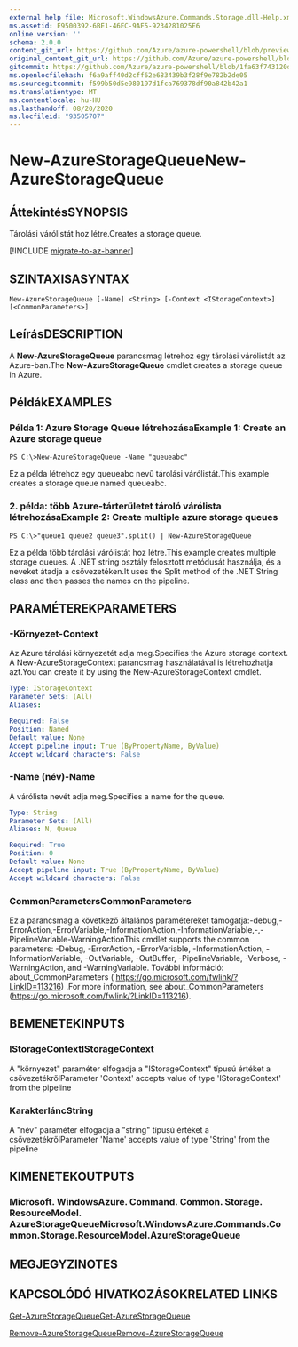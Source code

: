 ```yaml
---
external help file: Microsoft.WindowsAzure.Commands.Storage.dll-Help.xml
ms.assetid: E9500392-6BE1-46EC-9AF5-9234281025E6
online version: ''
schema: 2.0.0
content_git_url: https://github.com/Azure/azure-powershell/blob/preview/src/Storage/Commands.Storage/help/New-AzureStorageQueue.md
original_content_git_url: https://github.com/Azure/azure-powershell/blob/preview/src/Storage/Commands.Storage/help/New-AzureStorageQueue.md
gitcommit: https://github.com/Azure/azure-powershell/blob/1fa63f743120d7a7cd6cbb28ee43cd0f4c654af9
ms.openlocfilehash: f6a9aff40d2cff62e683439b3f28f9e782b2de05
ms.sourcegitcommit: f599b50d5e980197d1fca769378df90a842b42a1
ms.translationtype: MT
ms.contentlocale: hu-HU
ms.lasthandoff: 08/20/2020
ms.locfileid: "93505707"
---
```

# <span data-ttu-id="cb92a-101">New-AzureStorageQueue</span><span class="sxs-lookup"><span data-stu-id="cb92a-101">New-AzureStorageQueue</span></span>

## <span data-ttu-id="cb92a-102">Áttekintés</span><span class="sxs-lookup"><span data-stu-id="cb92a-102">SYNOPSIS</span></span>
<span data-ttu-id="cb92a-103">Tárolási várólistát hoz létre.</span><span class="sxs-lookup"><span data-stu-id="cb92a-103">Creates a storage queue.</span></span>

[!INCLUDE [migrate-to-az-banner](../../includes/migrate-to-az-banner.md)]

## <span data-ttu-id="cb92a-104">SZINTAXISA</span><span class="sxs-lookup"><span data-stu-id="cb92a-104">SYNTAX</span></span>

```
New-AzureStorageQueue [-Name] <String> [-Context <IStorageContext>] [<CommonParameters>]
```

## <span data-ttu-id="cb92a-105">Leírás</span><span class="sxs-lookup"><span data-stu-id="cb92a-105">DESCRIPTION</span></span>
<span data-ttu-id="cb92a-106">A **New-AzureStorageQueue** parancsmag létrehoz egy tárolási várólistát az Azure-ban.</span><span class="sxs-lookup"><span data-stu-id="cb92a-106">The **New-AzureStorageQueue** cmdlet creates a storage queue in Azure.</span></span>

## <span data-ttu-id="cb92a-107">Példák</span><span class="sxs-lookup"><span data-stu-id="cb92a-107">EXAMPLES</span></span>

### <span data-ttu-id="cb92a-108">Példa 1: Azure Storage Queue létrehozása</span><span class="sxs-lookup"><span data-stu-id="cb92a-108">Example 1: Create an Azure storage queue</span></span>
```
PS C:\>New-AzureStorageQueue -Name "queueabc"
```

<span data-ttu-id="cb92a-109">Ez a példa létrehoz egy queueabc nevű tárolási várólistát.</span><span class="sxs-lookup"><span data-stu-id="cb92a-109">This example creates a storage queue named queueabc.</span></span>

### <span data-ttu-id="cb92a-110">2. példa: több Azure-tárterületet tároló várólista létrehozása</span><span class="sxs-lookup"><span data-stu-id="cb92a-110">Example 2: Create multiple azure storage queues</span></span>
```
PS C:\>"queue1 queue2 queue3".split() | New-AzureStorageQueue
```

<span data-ttu-id="cb92a-111">Ez a példa több tárolási várólistát hoz létre.</span><span class="sxs-lookup"><span data-stu-id="cb92a-111">This example creates multiple storage queues.</span></span>
<span data-ttu-id="cb92a-112">A .NET string osztály felosztott metódusát használja, és a neveket átadja a csővezetéken.</span><span class="sxs-lookup"><span data-stu-id="cb92a-112">It uses the Split method of the .NET String class and then passes the names on the pipeline.</span></span>

## <span data-ttu-id="cb92a-113">PARAMÉTEREK</span><span class="sxs-lookup"><span data-stu-id="cb92a-113">PARAMETERS</span></span>

### <span data-ttu-id="cb92a-114">-Környezet</span><span class="sxs-lookup"><span data-stu-id="cb92a-114">-Context</span></span>
<span data-ttu-id="cb92a-115">Az Azure tárolási környezetét adja meg.</span><span class="sxs-lookup"><span data-stu-id="cb92a-115">Specifies the Azure storage context.</span></span>
<span data-ttu-id="cb92a-116">A New-AzureStorageContext parancsmag használatával is létrehozhatja azt.</span><span class="sxs-lookup"><span data-stu-id="cb92a-116">You can create it by using the New-AzureStorageContext cmdlet.</span></span>

```yaml
Type: IStorageContext
Parameter Sets: (All)
Aliases: 

Required: False
Position: Named
Default value: None
Accept pipeline input: True (ByPropertyName, ByValue)
Accept wildcard characters: False
```

### <span data-ttu-id="cb92a-117">-Name (név)</span><span class="sxs-lookup"><span data-stu-id="cb92a-117">-Name</span></span>
<span data-ttu-id="cb92a-118">A várólista nevét adja meg.</span><span class="sxs-lookup"><span data-stu-id="cb92a-118">Specifies a name for the queue.</span></span>

```yaml
Type: String
Parameter Sets: (All)
Aliases: N, Queue

Required: True
Position: 0
Default value: None
Accept pipeline input: True (ByPropertyName, ByValue)
Accept wildcard characters: False
```

### <span data-ttu-id="cb92a-119">CommonParameters</span><span class="sxs-lookup"><span data-stu-id="cb92a-119">CommonParameters</span></span>
<span data-ttu-id="cb92a-120">Ez a parancsmag a következő általános paramétereket támogatja:-debug,-ErrorAction,-ErrorVariable,-InformationAction,-InformationVariable,-,-PipelineVariable-WarningAction</span><span class="sxs-lookup"><span data-stu-id="cb92a-120">This cmdlet supports the common parameters: -Debug, -ErrorAction, -ErrorVariable, -InformationAction, -InformationVariable, -OutVariable, -OutBuffer, -PipelineVariable, -Verbose, -WarningAction, and -WarningVariable.</span></span> <span data-ttu-id="cb92a-121">További információ: about_CommonParameters ( https://go.microsoft.com/fwlink/?LinkID=113216) .</span><span class="sxs-lookup"><span data-stu-id="cb92a-121">For more information, see about_CommonParameters (https://go.microsoft.com/fwlink/?LinkID=113216).</span></span>

## <span data-ttu-id="cb92a-122">BEMENETEK</span><span class="sxs-lookup"><span data-stu-id="cb92a-122">INPUTS</span></span>

### <span data-ttu-id="cb92a-123">IStorageContext</span><span class="sxs-lookup"><span data-stu-id="cb92a-123">IStorageContext</span></span>

<span data-ttu-id="cb92a-124">A "környezet" paraméter elfogadja a "IStorageContext" típusú értéket a csővezetékről</span><span class="sxs-lookup"><span data-stu-id="cb92a-124">Parameter 'Context' accepts value of type 'IStorageContext' from the pipeline</span></span>

### <span data-ttu-id="cb92a-125">Karakterlánc</span><span class="sxs-lookup"><span data-stu-id="cb92a-125">String</span></span>

<span data-ttu-id="cb92a-126">A "név" paraméter elfogadja a "string" típusú értéket a csővezetékről</span><span class="sxs-lookup"><span data-stu-id="cb92a-126">Parameter 'Name' accepts value of type 'String' from the pipeline</span></span>

## <span data-ttu-id="cb92a-127">KIMENETEK</span><span class="sxs-lookup"><span data-stu-id="cb92a-127">OUTPUTS</span></span>

### <span data-ttu-id="cb92a-128">Microsoft. WindowsAzure. Command. Common. Storage. ResourceModel. AzureStorageQueue</span><span class="sxs-lookup"><span data-stu-id="cb92a-128">Microsoft.WindowsAzure.Commands.Common.Storage.ResourceModel.AzureStorageQueue</span></span>

## <span data-ttu-id="cb92a-129">MEGJEGYZI</span><span class="sxs-lookup"><span data-stu-id="cb92a-129">NOTES</span></span>

## <span data-ttu-id="cb92a-130">KAPCSOLÓDÓ HIVATKOZÁSOK</span><span class="sxs-lookup"><span data-stu-id="cb92a-130">RELATED LINKS</span></span>

[<span data-ttu-id="cb92a-131">Get-AzureStorageQueue</span><span class="sxs-lookup"><span data-stu-id="cb92a-131">Get-AzureStorageQueue</span></span>](./Get-AzureStorageQueue.md)

[<span data-ttu-id="cb92a-132">Remove-AzureStorageQueue</span><span class="sxs-lookup"><span data-stu-id="cb92a-132">Remove-AzureStorageQueue</span></span>](./Remove-AzureStorageQueue.md)


